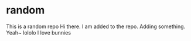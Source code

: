 # random
This is a random repo
Hi there. I am added to the repo.
Adding something. Yeah~
lololo
I love bunnies